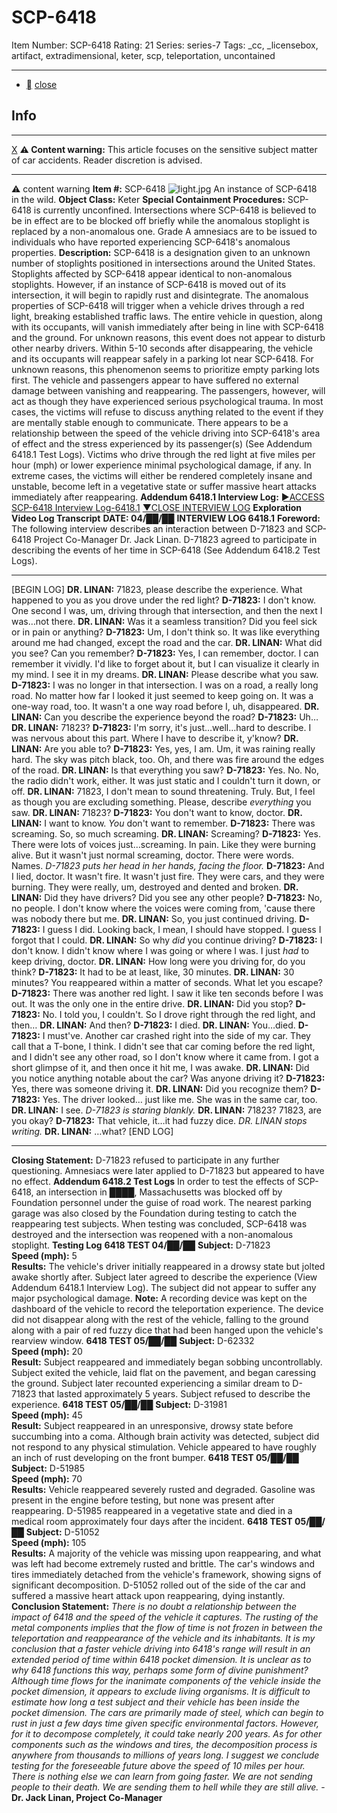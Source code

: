 # SCP-6418
Item Number: SCP-6418
Rating: 21
Series: series-7
Tags: _cc, _licensebox, artifact, extradimensional, keter, scp, teleportation, uncontained

---

  * [](javascript:;)
[close](javascript:;)
## Info
* * *
[X](javascript:;)
**⚠️ Content warning:** This article focuses on the sensitive subject matter of car accidents. Reader discretion is advised.
* * *

⚠️ content warning 
**Item #:** SCP-6418
![light.jpg](https://scp-wiki.wdfiles.com/local--files/scp-6418/light.jpg)
An instance of SCP-6418 in the wild.
**Object Class:** Keter
**Special Containment Procedures:** SCP-6418 is currently unconfined. Intersections where SCP-6418 is believed to be in effect are to be blocked off briefly while the anomalous stoplight is replaced by a non-anomalous one. Grade A amnesiacs are to be issued to individuals who have reported experiencing SCP-6418's anomalous properties.
**Description:** SCP-6418 is a designation given to an unknown number of stoplights positioned in intersections around the United States. Stoplights affected by SCP-6418 appear identical to non-anomalous stoplights. However, if an instance of SCP-6418 is moved out of its intersection, it will begin to rapidly rust and disintegrate.
The anomalous properties of SCP-6418 will trigger when a vehicle drives through a red light, breaking established traffic laws. The entire vehicle in question, along with its occupants, will vanish immediately after being in line with SCP-6418 and the ground. For unknown reasons, this event does not appear to disturb other nearby drivers.
Within 5-10 seconds after disappearing, the vehicle and its occupants will reappear safely in a parking lot near SCP-6418. For unknown reasons, this phenomenon seems to prioritize empty parking lots first. The vehicle and passengers appear to have suffered no external damage between vanishing and reappearing. The passengers, however, will act as though they have experienced serious psychological trauma. In most cases, the victims will refuse to discuss anything related to the event if they are mentally stable enough to communicate.
There appears to be a relationship between the speed of the vehicle driving into SCP-6418's area of effect and the stress experienced by its passenger(s) (See Addendum 6418.1 Test Logs). Victims who drive through the red light at five miles per hour (mph) or lower experience minimal psychological damage, if any. In extreme cases, the victims will either be rendered completely insane and unstable, become left in a vegetative state or suffer massive heart attacks immediately after reappearing.
**Addendum 6418.1 Interview Log:**
[►ACCESS SCP-6418 Interview Log-6418.1](javascript:;)
[▼CLOSE INTERVIEW LOG](javascript:;)
**Exploration Video Log Transcript**
**DATE: 04/██/██**
**INTERVIEW LOG 6418.1**
**Foreword:** The following interview describes an interaction between D-71823 and SCP-6418 Project Co-Manager Dr. Jack Linan. D-71823 agreed to participate in describing the events of her time in SCP-6418 (See Addendum 6418.2 Test Logs).
* * *
[BEGIN LOG]
**DR. LINAN:** 71823, please describe the experience. What happened to you as you drove under the red light?
**D-71823:** I don't know. One second I was, um, driving through that intersection, and then the next I was…not there.
**DR. LINAN:** Was it a seamless transition? Did you feel sick or in pain or anything?
**D-71823:** Um, I don't think so. It was like everything around me had changed, except the road and the car.
**DR. LINAN:** What did you see? Can you remember?
**D-71823:** Yes, I can remember, doctor. I can remember it vividly. I'd like to forget about it, but I can visualize it clearly in my mind. I see it in my dreams.
**DR. LINAN:** Please describe what you saw.
**D-71823:** I was no longer in that intersection. I was on a road, a really long road. No matter how far I looked it just seemed to keep going on. It was a one-way road, too. It wasn't a one way road before I, uh, disappeared.
**DR. LINAN:** Can you describe the experience beyond the road?
**D-71823:** Uh…
**DR. LINAN:** 71823?
**D-71823:** I'm sorry, it's just…well…hard to describe. I was nervous about this part. Where I have to describe it, y'know?
**DR. LINAN:** Are you able to?
**D-71823:** Yes, yes, I am. Um, it was raining really hard. The sky was pitch black, too. Oh, and there was fire around the edges of the road.
**DR. LINAN:** Is that everything you saw?
**D-71823:** Yes. No. No, the radio didn't work, either. It was just static and I couldn't turn it down, or off.
**DR. LINAN:** 71823, I don't mean to sound threatening. Truly. But, I feel as though you are excluding something. Please, describe _everything_ you saw.
**DR. LINAN:** 71823?
**D-71823:** You don't want to know, doctor.
**DR. LINAN:** I want to know. _You_ don't want to remember.
**D-71823:** There was screaming. So, so much screaming.
**DR. LINAN:** Screaming?
**D-71823:** Yes. There were lots of voices just…screaming. In pain. Like they were burning alive. But it wasn't just normal screaming, doctor. There were words. Names.
_D-71823 puts her head in her hands, facing the floor._
**D-71823:** And I lied, doctor. It wasn't fire. It wasn't just fire. They were cars, and they were burning. They were really, um, destroyed and dented and broken.
**DR. LINAN:** Did they have drivers? Did you see any other people?
**D-71823:** No, no people. I don't know where the voices were coming from, 'cause there was nobody there but me.
**DR. LINAN:** So, you just continued driving.
**D-71823:** I guess I did. Looking back, I mean, I should have stopped. I guess I forgot that I could.
**DR. LINAN:** So why _did_ you continue driving?
**D-71823:** I don't know. I didn't know where I was going or where I was. I just _had_ to keep driving, doctor.
**DR. LINAN:** How long were you driving for, do you think?
**D-71823:** It had to be at least, like, 30 minutes.
**DR. LINAN:** 30 minutes? You reappeared within a matter of seconds. What let you escape?
**D-71823:** There was another red light. I saw it like ten seconds before I was out. It was the only one in the entire drive.
**DR. LINAN:** Did you stop?
**D-71823:** No. I told you, I couldn't. So I drove right through the red light, and then…
**DR. LINAN:** And then?
**D-71823:** I died.
**DR. LINAN:** You…died.
**D-71823:** I must've. Another car crashed right into the side of my car. They call that a T-bone, I think. I didn't see that car coming before the red light, and I didn't see any other road, so I don't know where it came from. I got a short glimpse of it, and then once it hit me, I was awake.
**DR. LINAN:** Did you notice anything notable about the car? Was anyone driving it?
**D-71823:** Yes, there was someone driving it.
**DR. LINAN:** Did you recognize them?
**D-71823:** Yes. The driver looked… just like me. She was in the same car, too.
**DR. LINAN:** I see.
_D-71823 is staring blankly._
**DR. LINAN:** 71823? 71823, are you okay?
**D-71823:** That vehicle, it…it had fuzzy dice.
_DR. LINAN stops writing._
**DR. LINAN:** …what?
[END LOG]
* * *
**Closing Statement:** D-71823 refused to participate in any further questioning. Amnesiacs were later applied to D-71823 but appeared to have no effect.
**Addendum 6418.2 Test Logs**
In order to test the effects of SCP-6418, an intersection in ████, Massachusetts was blocked off by Foundation personnel under the guise of road work. The nearest parking garage was also closed by the Foundation during testing to catch the reappearing test subjects. When testing was concluded, SCP-6418 was destroyed and the intersection was reopened with a non-anomalous stoplight.
**Testing Log**
**6418 TEST 04/██/██**
**Subject:** D-71823  
**Speed (mph):** 5  
**Results:** The vehicle's driver initially reappeared in a drowsy state but jolted awake shortly after. Subject later agreed to describe the experience (View Addendum 6418.1 Interview Log). The subject did not appear to suffer any major psychological damage.
**Note:** A recording device was kept on the dashboard of the vehicle to record the teleportation experience. The device did not disappear along with the rest of the vehicle, falling to the ground along with a pair of red fuzzy dice that had been hanged upon the vehicle's rearview window.
**6418 TEST 05/██/██**
**Subject:** D-62332  
**Speed (mph):** 20  
**Result:** Subject reappeared and immediately began sobbing uncontrollably. Subject exited the vehicle, laid flat on the pavement, and began caressing the ground. Subject later recounted experiencing a similar dream to D-71823 that lasted approximately 5 years. Subject refused to describe the experience.
**6418 TEST 05/██/██**
**Subject:** D-31981  
**Speed (mph):** 45  
**Result:** Subject reappeared in an unresponsive, drowsy state before succumbing into a coma. Although brain activity was detected, subject did not respond to any physical stimulation. Vehicle appeared to have roughly an inch of rust developing on the front bumper.
**6418 TEST 05/██/██**
**Subject:** D-51985  
**Speed (mph):** 70  
**Results:** Vehicle reappeared severely rusted and degraded. Gasoline was present in the engine before testing, but none was present after reappearing. D-51985 reappeared in a vegetative state and died in a medical room approximately four days after the incident.
**6418 TEST 05/██/██**
**Subject:** D-51052  
**Speed (mph):** 105  
**Results:** A majority of the vehicle was missing upon reappearing, and what was left had become extremely rusted and brittle. The car's windows and tires immediately detached from the vehicle's framework, showing signs of significant decomposition. D-51052 rolled out of the side of the car and suffered a massive heart attack upon reappearing, dying instantly.
**Conclusion Statement:**
_There is no doubt a relationship between the impact of 6418 and the speed of the vehicle it captures. The rusting of the metal components implies that the flow of time is not frozen in between the teleportation and reappearance of the vehicle and its inhabitants. It is my conclusion that a faster vehicle driving into 6418's range will result in an extended period of time within 6418 pocket dimension._
_It is unclear as to why 6418 functions this way, perhaps some form of divine punishment? Although time flows for the inanimate components of the vehicle inside the pocket dimension, it appears to exclude living organisms._
_It is difficult to estimate how long a test subject and their vehicle has been inside the pocket dimension. The cars are primarily made of steel, which can begin to rust in just a few days time given specific environmental factors. However, for it to decompose completely, it could take nearly 200 years. As for other components such as the windows and tires, the decomposition process is anywhere from thousands to millions of years long._
_I suggest we conclude testing for the foreseeable future above the speed of 10 miles per hour. There is nothing else we can learn from going faster. We are not sending people to their death. We are sending them to hell while they are still alive._
\- **Dr. Jack Linan, Project Co-Manager**